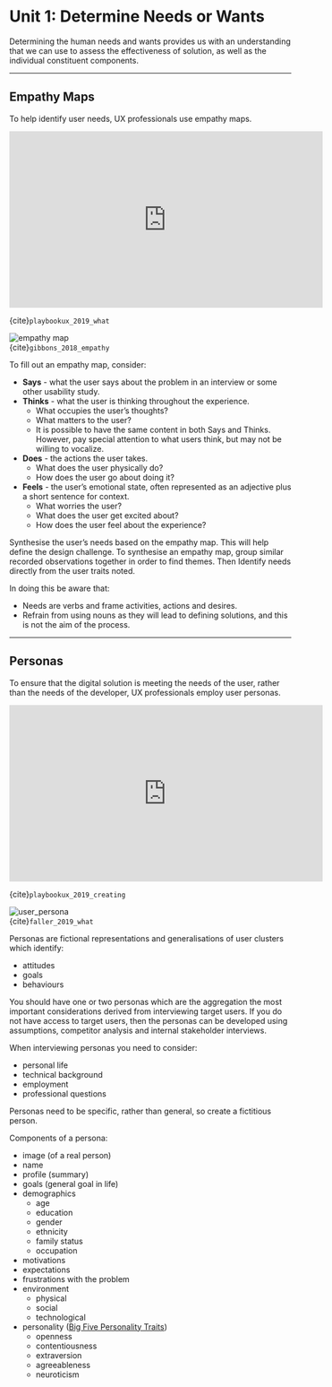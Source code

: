 # Unit 1: Determine Needs or Wants

Determining the human needs and wants provides us with an understanding that we can use to assess the effectiveness of solution, as well as the individual constituent components.

---

## Empathy Maps

To help identify user needs, UX professionals use empathy maps.

<iframe width="560" height="315" src="https://www.youtube.com/embed/QwF9a56WFWA" title="YouTube video player" frameborder="0" allow="accelerometer; autoplay; clipboard-write; encrypted-media; gyroscope; picture-in-picture" allowfullscreen></iframe>

{cite}`playbookux_2019_what`

![empathy map](../assests/empathy_map.png)  
{cite}`gibbons_2018_empathy`

To fill out an empathy map, consider:

- **Says** -  what the user says about the problem in an interview or some other usability study.
- **Thinks** - what the user is thinking throughout the experience.
  - What occupies the user’s thoughts?
  - What matters to the user?
  - It is possible to have the same content in both Says and Thinks. However, pay special attention to what users think, but may not be willing to vocalize.
- **Does** - the actions the user takes.
  - What does the user physically do?
  - How does the user go about doing it?
- **Feels** - the user’s emotional state, often represented as an adjective plus a short sentence for context.
  - What worries the user?
  - What does the user get excited about?
  - How does the user feel about the experience?

Synthesise the user’s needs based on the empathy map. This will help define the design challenge. To synthesise an empathy map, group similar recorded observations together in order to find themes. Then Identify needs directly from the user traits noted.

In doing this be aware that:

- Needs are verbs and frame activities, actions and desires.
- Refrain from using nouns as they will lead to defining solutions, and this is not the aim of the process.

---

## Personas

To ensure that the digital solution is meeting the needs of the user, rather than the needs of the developer, UX professionals employ user personas.

<iframe width="560" height="315" src="https://www.youtube.com/embed/u44pBnAn7cM" title="YouTube video player" frameborder="0" allow="accelerometer; autoplay; clipboard-write; encrypted-media; gyroscope; picture-in-picture" allowfullscreen></iframe>  

{cite}`playbookux_2019_creating`

![user_persona](../assests/persona.png)  
{cite}`faller_2019_what`

Personas are fictional representations and generalisations of user clusters which identify:

- attitudes
- goals
- behaviours

You should have one or two personas which are the aggregation the most important considerations derived from interviewing target users. If you do not have access to target users, then the personas can be developed using assumptions, competitor analysis and internal stakeholder interviews.

When interviewing personas you need to consider:

- personal life
- technical background
- employment
- professional questions

Personas need to be specific, rather than general, so create a fictitious person.

Components of a persona:

- image (of a real person)
- name
- profile (summary)
- goals (general goal in life)
- demographics
  - age
  - education
  - gender
  - ethnicity
  - family status
  - occupation
- motivations
- expectations
- frustrations with the problem
- environment
  - physical
  - social
  - technological
- personality ([Big Five Personality Traits](https://www.verywellmind.com/the-big-five-personality-dimensions-2795422))
  - openness
  - contentiousness
  - extraversion
  - agreeableness
  - neuroticism
